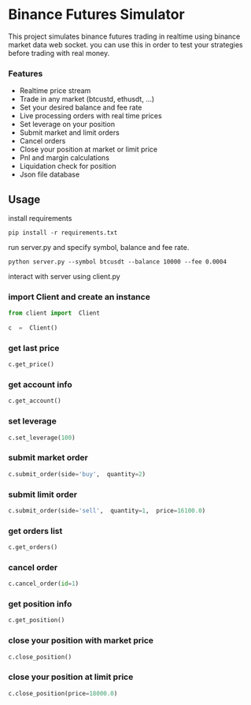 # Binance Futures Simulator

This project simulates binance futures trading in realtime using binance market data web socket. you can use this in order to test your strategies before trading with real money.

### Features
- Realtime price stream
- Trade in any market (btcustd, ethusdt, ...)
- Set your desired balance and fee rate
- Live processing orders with real time prices
- Set leverage on your position
- Submit market and limit orders
- Cancel orders
- Close your position at market or limit price
- Pnl and margin calculations
- Liquidation check for position
- Json file database

## Usage

install requirements

    pip install -r requirements.txt
 
run server.py and specify symbol, balance and fee rate.

    python server.py --symbol btcusdt --balance 10000 --fee 0.0004

interact with server using client.py

###  import Client and create an instance

```python
from client import  Client
    
c  =  Client()
```

### get last price

```python
c.get_price()
```

### get account info

```python
c.get_account()
```

### set leverage

```python
c.set_leverage(100)
```

### submit market order

```python
c.submit_order(side='buy',  quantity=2)
```

### submit limit order

```python
c.submit_order(side='sell',  quantity=1,  price=16100.0)
```

### get orders list

```python
c.get_orders()
```

### cancel order

```python
c.cancel_order(id=1)
```

### get position info

```python
c.get_position()
```

### close your position with market price

```python
c.close_position()
```

### close your position at limit price

```python
c.close_position(price=18000.0)
```
